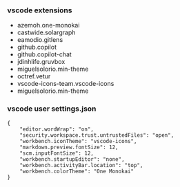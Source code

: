 ### vscode extensions
- azemoh.one-monokai
- castwide.solargraph
- eamodio.gitlens
- github.copilot
- github.copilot-chat
- jdinhlife.gruvbox
- miguelsolorio.min-theme
- octref.vetur
- vscode-icons-team.vscode-icons
- miguelsolorio.min-theme
  
### vscode user settings.json
    {
        "editor.wordWrap": "on",
        "security.workspace.trust.untrustedFiles": "open",
        "workbench.iconTheme": "vscode-icons",
        "markdown.preview.fontSize": 12,
        "scm.inputFontSize": 12,
        "workbench.startupEditor": "none",
        "workbench.activityBar.location": "top",
        "workbench.colorTheme": "One Monokai"
    }
